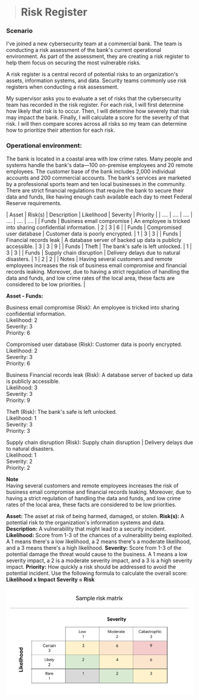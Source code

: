 > # Risk Register

### Scenario

I've joined a new cybersecurity team at a commercial bank. The team is conducting a risk assessment of the bank's current operational environment. As part of the assessment, they are creating a risk register to help them focus on securing the most vulnerable risks.

A risk register is a central record of potential risks to an organization's assets, information systems, and data. Security teams commonly use risk registers when conducting a risk assessment.

My supervisor asks you to evaluate a set of risks that the cybersecurity team has recorded in the risk register. For each risk, I will first determine how likely that risk is to occur. Then, I will determine how severely that risk may impact the bank. Finally, I will calculate a score for the severity of that risk. I will then compare scores across all risks so my team can determine how to prioritize their attention for each risk.

### Operational environment:

The bank is located in a coastal area with low crime rates. Many people and systems handle the bank's data—100 on-premise employees and 20 remote employees. The customer base of the bank includes 2,000 individual accounts and 200 commercial accounts. The bank's services are marketed by a professional sports team and ten local businesses in the community. There are strict financial regulations that require the bank to secure their data and funds, like having enough cash available each day to meet Federal Reserve requirements.

| Asset | Risk(s) | Description | Likelihood | Severity | Priority |
| .... | .... | .... | .... | .... | .... |
| Funds | Business email compromise | An employee is tricked into sharing confidential information. | 2 | 3 | 6 |
| Funds | Compromised user database | Customer data is poorly encrypted. | 1 | 3 | 3 |
| Funds | Financial records leak | A database server of backed up data is publicly accessible. | 3 | 3 | 9 |
| Funds | Theft | The bank's safe is left unlocked. | 1 | 3 | 3 |
| Funds | Supply chain disruption | Delivery delays due to natural disasters. | 1 | 2 | 2 |
| Notes | Having several customers and remote employees increases the risk of business email compromise and financial records leaking. Moreover, due to having a strict regulation of handling the data and funds, and low crime rates of the local area,  these facts are considered to be low priorities. |

**Asset - Funds:**

Business email compromise (Risk): An employee is tricked into sharing confidential information.  
Likelihood: 2  
Severity: 3  
Priority: 6

Compromised user database (Risk): Customer data is poorly encrypted.  
Likelihood: 2  
Severity: 3  
Priority: 6

Business Financial records leak (Risk): A database server of backed up data is publicly accessible.  
Likelihood: 3  
Severity: 3  
Priority: 9

Theft (Risk): The bank's safe is left unlocked.  
Likelihood: 1  
Severity: 3  
Priority: 3

Supply chain disruption (Risk): Supply chain disruption | Delivery delays due to natural disasters.  
Likelihood: 1  
Severity: 2  
Priority: 2

**Note**  
Having several customers and remote employees increases the risk of business email compromise and financial records leaking. Moreover, due to having a strict regulation of handling the data and funds, and low crime rates of the local area,  these facts are considered to be low priorities.

**Asset:** The asset at risk of being harmed, damaged, or stolen.
**Risk(s):** A potential risk to the organization's information systems and data.
**Description:** A vulnerability that might lead to a security incident.
**Likelihood:** Score from 1-3 of the chances of a vulnerability being exploited. A 1 means there's a low likelihood, a 2 means there's a moderate likelihood, and a 3 means there's a high likelihood.
**Severity:** Score from 1-3 of the potential damage the threat would cause to the business. A 1 means a low severity impact, a 2 is a moderate severity impact, and a 3 is a high severity impact.
**Priority:** How quickly a risk should be addressed to avoid the potential incident. Use the following formula to calculate the overall score: **Likelihood x Impact Severity = Risk**

![Sample risk matrix](./assets/Screenshot_1.png)